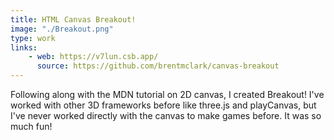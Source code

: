 ```yaml
---
title: HTML Canvas Breakout!
image: "./Breakout.png"
type: work
links:
    - web: https://v7lun.csb.app/
      source: https://github.com/brentmclark/canvas-breakout
---
```


Following along with the MDN tutorial on 2D canvas, I created Breakout!  I've worked with other 3D frameworks before like three.js and playCanvas, but I've never worked directly with the canvas to make games before.  It was so much fun!
